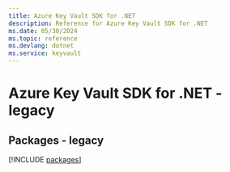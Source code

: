 ```yaml
---
title: Azure Key Vault SDK for .NET
description: Reference for Azure Key Vault SDK for .NET
ms.date: 05/30/2024
ms.topic: reference
ms.devlang: dotnet
ms.service: keyvault
---
```

# Azure Key Vault SDK for .NET - legacy
## Packages - legacy
[!INCLUDE [packages](key-vault-index.md)]